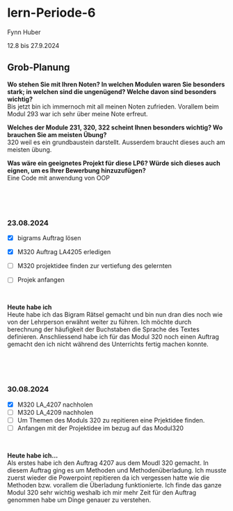# lern-Periode-6

Fynn Huber

12.8 bis 27.9.2024

## Grob-Planung

 **Wo stehen Sie mit Ihren Noten? In welchen Modulen waren Sie besonders stark; in welchen sind die ungenügend? Welche davon sind besonders wichtig?**                
   Bis jetzt bin ich immernoch mit all meinen Noten zufrieden. Vorallem beim Modul 293 war ich sehr über meine Note erfreut.
   
 **Welches der Module 231, 320, 322 scheint Ihnen besonders wichtig? Wo brauchen Sie am meisten Übung?**                       
   320 weil es ein grundbaustein darstellt. Ausserdem braucht dieses auch am meisten übung.
   
 **Was wäre ein geeignetes Projekt für diese LP6? Würde sich dieses auch eignen, um es Ihrer Bewerbung hinzuzufügen?**                     
   Eine Code mit anwendung von OOP   

 &nbsp;
 
 &nbsp;

### 23.08.2024

- [x] bigrams Auftrag lösen       
- [x] M320 Auftrag LA4205 erledigen 
- [ ] M320 projektidee finden zur vertiefung des gelernten
- [ ] Projek anfangen
      
      
&nbsp;

**Heute habe ich**                                                                              
Heute habe ich das Bigram Rätsel gemacht und bin nun dran dies noch wie von der Lehrperson erwähnt weiter zu führen. Ich möchte durch berechnung der häufigkeit der Buchstaben die Sprache des Textes definieren. Anschliessend habe ich für das Modul 320 noch einen Auftrag gemacht den ich nicht während des Unterrichts fertig machen konnte.

 &nbsp;
 
 &nbsp;

### 30.08.2024

- [x] M320 LA_4207 nachholen       
- [ ] M320 LA_4209 nachholen
- [ ] Um Themen des Moduls 320 zu repitieren eine Prjektidee finden.
- [ ] Anfangen mit der Projektidee im bezug auf das Modul320
      
&nbsp;

**Heute habe ich...**         
Als erstes habe ich den Auftrag 4207 aus dem Moudl 320 gemacht. In diesem Auftrag ging es um Methoden und Methodenüberladung. Ich musste zuerst wieder die Powerpoint repitieren da ich vergessen hatte wie die Methoden bzw. vorallem die Überladung funktionierte. Ich finde das ganze Modul 320 sehr wichtig weshalb ich mir mehr Zeit für den Auftrag genommen habe um Dinge genauer zu verstehen.
